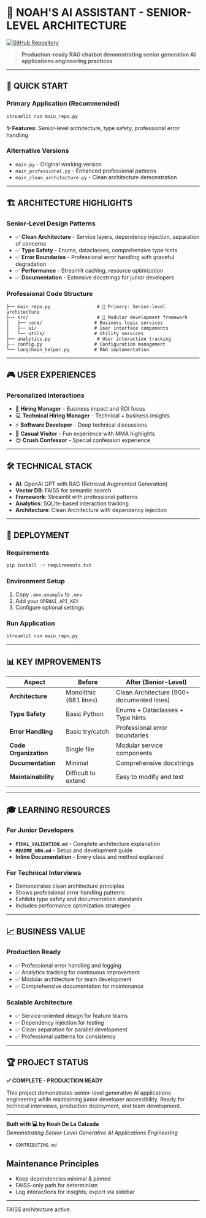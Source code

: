 # 🚀 **NOAH'S AI ASSISTANT - SENIOR-LEVEL ARCHITECTURE**

[![GitHub Repository](https://img.shields.io/badge/GitHub-Chatbot_With_RAG-blue?style=for-the-badge&logo=github)](https://github.com/iNoahCodeGuy/Chatbot_With_RAG)

> **Production-ready RAG chatbot demonstrating senior generative AI applications engineering practices**

---

## 🎯 **QUICK START**

### **Primary Application** (Recommended)
```bash
streamlit run main_repo.py
```
**✨ Features:** Senior-level architecture, type safety, professional error handling

### **Alternative Versions**
- `main.py` - Original working version  
- `main_professional.py` - Enhanced professional patterns
- `main_clean_architecture.py` - Clean architecture demonstration

---

## 🏗️ **ARCHITECTURE HIGHLIGHTS**

### **Senior-Level Design Patterns**
- ✅ **Clean Architecture** - Service layers, dependency injection, separation of concerns
- ✅ **Type Safety** - Enums, dataclasses, comprehensive type hints
- ✅ **Error Boundaries** - Professional error handling with graceful degradation
- ✅ **Performance** - Streamlit caching, resource optimization
- ✅ **Documentation** - Extensive docstrings for junior developers

### **Professional Code Structure**
```
├── main_repo.py                 # 🎯 Primary: Senior-level architecture
├── src/                         # 📁 Modular development framework
│   ├── core/                   # Business logic services
│   ├── ui/                     # User interface components  
│   └── utils/                  # Utility services
├── analytics.py                 # User interaction tracking
├── config.py                   # Configuration management
└── langchain_helper.py         # RAG implementation
```

---

## 🎮 **USER EXPERIENCES**

### **Personalized Interactions**
- 🏢 **Hiring Manager** - Business impact and ROI focus
- 💻 **Technical Hiring Manager** - Technical + business insights
- ⚡ **Software Developer** - Deep technical discussions
- 🎲 **Casual Visitor** - Fun experience with MMA highlights
- 😍 **Crush Confessor** - Special confession experience

---

## 🛠️ **TECHNICAL STACK**

- **AI**: OpenAI GPT with RAG (Retrieval Augmented Generation)
- **Vector DB**: FAISS for semantic search
- **Framework**: Streamlit with professional patterns
- **Analytics**: SQLite-based interaction tracking
- **Architecture**: Clean Architecture with dependency injection

---

## 🚀 **DEPLOYMENT**

### **Requirements**
```bash
pip install -r requirements.txt
```

### **Environment Setup**
1. Copy `.env.example` to `.env`
2. Add your `OPENAI_API_KEY`
3. Configure optional settings

### **Run Application**
```bash
streamlit run main_repo.py
```

---

## 📊 **KEY IMPROVEMENTS**

| Aspect | Before | After (Senior-Level) |
|--------|--------|---------------------|
| **Architecture** | Monolithic (681 lines) | Clean Architecture (900+ documented lines) |
| **Type Safety** | Basic Python | Enums + Dataclasses + Type hints |
| **Error Handling** | Basic try/catch | Professional error boundaries |
| **Code Organization** | Single file | Modular service components |
| **Documentation** | Minimal | Comprehensive docstrings |
| **Maintainability** | Difficult to extend | Easy to modify and test |

---

## 🎓 **LEARNING RESOURCES**

### **For Junior Developers**
- **`FINAL_VALIDATION.md`** - Complete architecture explanation
- **`README_NEW.md`** - Setup and development guide
- **Inline Documentation** - Every class and method explained

### **For Technical Interviews**
- Demonstrates clean architecture principles
- Shows professional error handling patterns
- Exhibits type safety and documentation standards
- Includes performance optimization strategies

---

## 📈 **BUSINESS VALUE**

### **Production Ready**
- ✅ Professional error handling and logging
- ✅ Analytics tracking for continuous improvement  
- ✅ Modular architecture for team development
- ✅ Comprehensive documentation for maintenance

### **Scalable Architecture**
- ✅ Service-oriented design for feature teams
- ✅ Dependency injection for testing
- ✅ Clean separation for parallel development
- ✅ Professional patterns for consistency

---

## 🏆 **PROJECT STATUS**

**✅ COMPLETE - PRODUCTION READY**

This project demonstrates senior-level generative AI applications engineering while maintaining junior developer accessibility. Ready for technical interviews, production deployment, and team development.

---

**Built with 💻 by Noah De La Calzada**  
*Demonstrating Senior-Level Generative AI Applications Engineering*
- `CONTRIBUTING.md`

## Maintenance Principles
- Keep dependencies minimal & pinned
- FAISS-only path for determinism
- Log interactions for insights; export via sidebar

---
FAISS architecture active.
